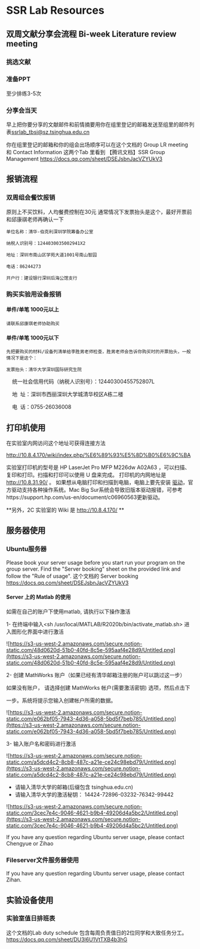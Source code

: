 # SSR Lab Resources

## 双周文献分享会流程 Bi-week Literature review meeting

### 挑选文献

### 准备PPT
至少排练3-5次

### 分享会当天

早上把你要分享的文献邮件和前情摘要用你在组里登记的邮箱发送至组里的邮件列表<ssrlab_tbsi@sz.tsinghua.edu.cn>

你在组里登记的邮箱和你的组会出场顺序可以在这个文档的 Group LR meeting 和 Contact Information 这两个Tab 里看到
【腾讯文档】SSR Group Management
https://docs.qq.com/sheet/DSEJsbnJacVZYUkV3

## 报销流程

### 双周组会餐饮报销

原则上不买饮料，人均餐费控制在30元
通常情况下发票抬头是这个，最好开票前和邱康祺老师再确认一下

    单位名称：清华-伯克利深圳学院筹备办公室
    
    纳税人识别号：1244030035002941X2
    
    地址：深圳市南山区学苑大道1001号南山智园
    
    电话：86244273
    
    开户行：建设银行深圳后海公馆支行


### 购买实验用设备报销

#### 单件/单笔 1000元以上
    请联系邱康琪老师协助购买

#### 单件/单笔 1000元以下

    先把要购买的材料/设备列清单给李胜男老师检查，胜男老师会告诉你购买时的开票抬头，一般情况下是这个：
    
    发票抬头：清华大学深圳国际研究生院
    
    统一社会信用代码（纳税人识别号）：12440300455752807L
    
    地  址：深圳市西丽深圳大学城清华校区A栋二楼
    
    电  话：0755-26036008

## 打印机使用

在实验室内网访问这个地址可获得连接方法

http://10.8.4.170/wiki/index.php/%E6%89%93%E5%8D%B0%E6%9C%BA

实验室打印机的型号是 HP LaserJet Pro MFP M226dw A02A63 ，可以扫描、复印和打印。扫描和打印可以使用 U 盘来完成。 打印机的内网地址是 http://10.8.31.90/ 。 如果想从电脑打印和扫描到电脑，电脑上要先安装 [驱动](https://support.hp.com/in-en/drivers/selfservice/hp-laserjet-pro-mfp-m226-series/6778492/model/6778500)，官方驱动支持各种操作系统。Mac Big Sur系统会导致旧版本驱动报错，可参考https://support.hp.com/us-en/document/c06960563更新驱动。

**另外，2C 实验室的 Wiki 是 http://10.8.4.170/
**

## 服务器使用

### Ubuntu服务器

Please book your server usage before you start run your program on the group server. Find the "Server booking" sheet on the provided link and follow the "Rule of usage". 
这个文档的 Server booking
https://docs.qq.com/sheet/DSEJsbnJacVZYUkV3

#### Server 上的 Matlab 的使用

如需在自己的账户下使用matlab, 请执行以下操作激活

1- 在终端中输入<sh /usr/local/MATLAB/R2020b/bin/activate_matlab.sh> 进入图形化界面中进行激活

![https://s3-us-west-2.amazonaws.com/secure.notion-static.com/48d0620d-51b0-40fd-8c5e-595aaf4e28d9/Untitled.png](https://s3-us-west-2.amazonaws.com/secure.notion-static.com/48d0620d-51b0-40fd-8c5e-595aaf4e28d9/Untitled.png)

2- 创建 MathWorks 账户（如果已经有清华邮箱注册的账户可以跳过这一步）

如果没有账户， 请选择创建 MathWorks 帐户(需要激活密钥) 选项，然后点击下

一步。系统将提示您输入创建帐户所需的数据。

![https://s3-us-west-2.amazonaws.com/secure.notion-static.com/e062bf05-7943-4d36-a058-5bd5f7beb785/Untitled.png](https://s3-us-west-2.amazonaws.com/secure.notion-static.com/e062bf05-7943-4d36-a058-5bd5f7beb785/Untitled.png)

3- 输入账户名和密码进行激活

![https://s3-us-west-2.amazonaws.com/secure.notion-static.com/a5dcd4c2-8cb8-487c-a21e-ce24c98ebd79/Untitled.png](https://s3-us-west-2.amazonaws.com/secure.notion-static.com/a5dcd4c2-8cb8-487c-a21e-ce24c98ebd79/Untitled.png)

- 请输入清华大学的邮箱(后缀包含 tsinghua.edu.cn)
- 请输入清华大学的激活秘钥： 14424-72896-03232-76342-99442

![https://s3-us-west-2.amazonaws.com/secure.notion-static.com/3cec7e4c-9046-4621-b9b4-49206d4a5bc2/Untitled.png](https://s3-us-west-2.amazonaws.com/secure.notion-static.com/3cec7e4c-9046-4621-b9b4-49206d4a5bc2/Untitled.png)

If you have any question regarding Ubuntu server usage, please contact Chengyue or Zihao

### Fileserver文件服务器使用

If you have any question regarding Ubuntu server usage, please contact Zihan.

## 实验设备使用

### 实验室值日排班表
这个文档的Lab duty schedule 包含每周负责值日的2位同学和大致任务分工。
https://docs.qq.com/sheet/DU3l6U1VtTXB4b3hG
